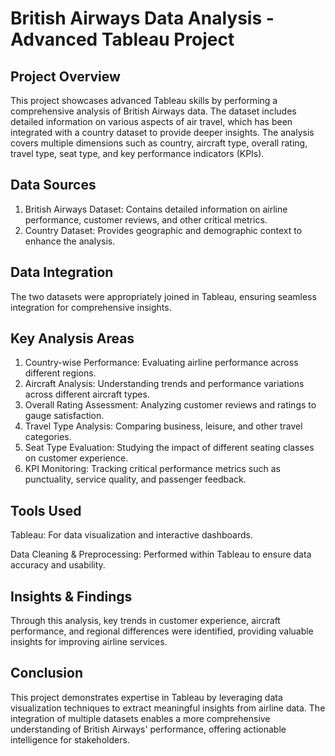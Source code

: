 # British Airways Data Analysis - Advanced Tableau Project

## Project Overview

This project showcases advanced Tableau skills by performing a comprehensive analysis of British Airways data. The dataset includes detailed information on various aspects of air travel, which has been integrated with a country dataset to provide deeper insights. The analysis covers multiple dimensions such as country, aircraft type, overall rating, travel type, seat type, and key performance indicators (KPIs).

## Data Sources

1. British Airways Dataset: Contains detailed information on airline performance, customer reviews, and other critical metrics.
2. Country Dataset: Provides geographic and demographic context to enhance the analysis.

## Data Integration

The two datasets were appropriately joined in Tableau, ensuring seamless integration for comprehensive insights.

## Key Analysis Areas

1. Country-wise Performance: Evaluating airline performance across different regions.
2. Aircraft Analysis: Understanding trends and performance variations across different aircraft types.
3. Overall Rating Assessment: Analyzing customer reviews and ratings to gauge satisfaction.
4. Travel Type Analysis: Comparing business, leisure, and other travel categories.
5. Seat Type Evaluation: Studying the impact of different seating classes on customer experience.
6. KPI Monitoring: Tracking critical performance metrics such as punctuality, service quality, and passenger feedback.

## Tools Used

Tableau: For data visualization and interactive dashboards.

Data Cleaning & Preprocessing: Performed within Tableau to ensure data accuracy and usability.

## Insights & Findings

Through this analysis, key trends in customer experience, aircraft performance, and regional differences were identified, providing valuable insights for improving airline services.

## Conclusion

This project demonstrates expertise in Tableau by leveraging data visualization techniques to extract meaningful insights from airline data. The integration of multiple datasets enables a more comprehensive understanding of British Airways' performance, offering actionable intelligence for stakeholders.
